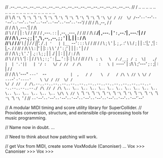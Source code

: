 //  .--..--..--..--..--..--..--..--..--..--..--..--..--..--..--..--..--..--..--.
// / .. \.. \.. \.. \.. \.. \.. \.. \.. \.. \.. \.. \.. \.. \.. \.. \.. \.. \.. \
// \ \/\ `'\ `'\ `'\ `'\ `'\ `'\ `'\ `'\ `'\ `'\ `'\ `'\ `'\ `'\ `'\ `'\ `'\ \/ /
//  \/ /`--'`--'`--'`--'`--'`--'`--'`--'`--'`--'`--'`--'`--'`--'`--'`--'`--'\/ /
//  / /\                                       ,--,                         / /\
// / /\ \                                   ,---.'|                        / /\ \
// \ \/ /                                   |   | :                        \ \/ /
//  \/ /          ,---.                     :   : |     ,--,     ,---,      \/ /
//  / /\         /__./|   ,---.             |   ' :   ,--.'|   ,---.'|      / /\
// / /\ \   ,---.;  ; |  '   ,'\ ,--,  ,--, ;   ; '   |  |,    |   | :     / /\ \
// \ \/ /  /___/ \  | | /   /   ||'. \/ .`| '   | |__ `--'_    :   : :     \ \/ /
//  \/ /   \   ;  \ ' |.   ; ,. :'  \ \ / ; |   | :.'|,' ,'|   :     |,-.   \/ /
//  / /\    \   \  \: |'   | |: : \  \ ' /  '   :    ;'  | |   |   : '  |   / /\
// / /\ \    ;   \  ' .'   | .; :  \  ;  ;  |   |  ./ |  | :   |   |  / :  / /\ \
// \ \/ /     \   \   '|   :    | /  / \  \ ;   : ;   '  : |__ '   : |: |  \ \/ /
//  \/ /       \   `  ; \   \  /./__; / ;  \|   ,/    |  | '.'||   | '/ :   \/ /
//  / /\        :   \ |  `----' |   :/\  \ ;'---'     ;  :    ;|   :    |   / /\
// / /\ \        '---"          `---'  `--`           |  ,   / /    \  /   / /\ \
// \ \/ /                                              ---`-'  `-'----'    \ \/ /
//  \/ /                                                                    \/ /
//  / /\.--..--..--..--..--..--..--..--..--..--..--..--..--..--..--..--..--./ /\
// / /\ \.. \.. \.. \.. \.. \.. \.. \.. \.. \.. \.. \.. \.. \.. \.. \.. \.. \/\ \
// \ `'\ `'\ `'\ `'\ `'\ `'\ `'\ `'\ `'\ `'\ `'\ `'\ `'\ `'\ `'\ `'\ `'\ `'\ `' /
//  `--'`--'`--'`--'`--'`--'`--'`--'`--'`--'`--'`--'`--'`--'`--'`--'`--'`--'`--'

// A modular MIDI timing and score utility library for SuperCollider.
// Provides conversion, structure, and extensible clip-processing tools for music programming.

// Name now in doubt. ...

// Need to think about how patching will work.

// get Vox from MIDI, create some VoxModule (Canoniser) ... Vox >>> Canoniser >>> Vox >>> 